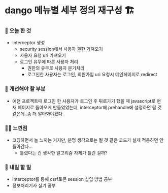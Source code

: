 # dango 메뉴별 세부 정의 재구성 🏗️

### 🚩 오늘 한 것
* Interceptor 생성
  * security session에서 사용자 권한 가져오기
  * 사용자 요청 uri 가져오기
  * 로그인 유무에 따른 사용자 처리
    * 권한의 유무로 사용자 분기처리
    * 로그인한 사용자는 로그인, 회원가입 uri 요청시 메인페이지로 redirect

### 🚸 개선해야 할 부분
* 예전 프로젝트때 로그인 한 사용자가 로그인 후 뒤로가기 했을 때 javascript로 현재 페이지로 돌아오게 만들었었는데,
  interceptor에 prehandle에 설정하면 될 것 같은데..좀 더 알아봐야겠다.
 
### 🧑‍💻 느낀점
* 코딩하면서 늘 느끼는 거지만, 분명 생각으로는 될 것 같은 코드가 실제 적용하면 안돌아간다...
  * 틀렸다는 건 생각한 알고리즘 자체가 틀린 걸까?

### 🚧 내일 할 일
* interceptor를 통해 csrf토큰 session 삽입 방법 공부
* 정보처리기사 실기 공부
